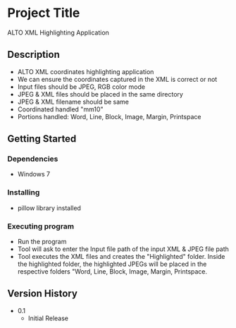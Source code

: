 # Project Title

ALTO XML Highlighting Application

## Description

* ALTO XML coordinates highlighting application
* We can ensure the coordinates captured in the XML is correct or not
* Input files should be JPEG, RGB color mode
* JPEG & XML files should be placed in the same directory
* JPEG & XML filename should be same
* Coordinated handled "mm10"
* Portions handled: Word, Line, Block, Image, Margin, Printspace

## Getting Started

### Dependencies

* Windows 7

### Installing

* pillow library installed

### Executing program

* Run the program
* Tool will ask to enter the Input file path of the input XML & JPEG file path
* Tool executes the XML files and creates the "Highlighted" folder. Inside the highlighted folder, the highlighted JPEGs will be placed in the respective folders "Word, Line, Block, Image, Margin, Printspace.

## Version History

* 0.1
    * Initial Release

